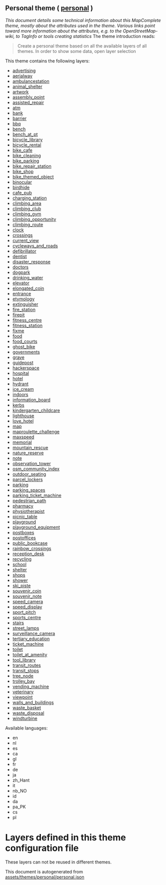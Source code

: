 [//]: # (WARNING: this file is automatically generated. Please find the sources at the bottom and edit those sources)

## Personal theme ( [personal](https://mapcomplete.org/personal) )
_This document details some technical information about this MapComplete theme, mostly about the attributes used in the theme. Various links point toward more information about the attributes, e.g. to the OpenStreetMap-wiki, to TagInfo or tools creating statistics_
The theme introduction reads:

> Create a personal theme based on all the available layers of all themes. In order to show some data, open layer selection

This theme contains the following layers:


 - [advertising](../Layers/advertising.md)
 - [aerialway](../Layers/aerialway.md)
 - [ambulancestation](../Layers/ambulancestation.md)
 - [animal_shelter](../Layers/animal_shelter.md)
 - [artwork](../Layers/artwork.md)
 - [assembly_point](../Layers/assembly_point.md)
 - [assisted_repair](../Layers/assisted_repair.md)
 - [atm](../Layers/atm.md)
 - [bank](../Layers/bank.md)
 - [barrier](../Layers/barrier.md)
 - [bbq](../Layers/bbq.md)
 - [bench](../Layers/bench.md)
 - [bench_at_pt](../Layers/bench_at_pt.md)
 - [bicycle_library](../Layers/bicycle_library.md)
 - [bicycle_rental](../Layers/bicycle_rental.md)
 - [bike_cafe](../Layers/bike_cafe.md)
 - [bike_cleaning](../Layers/bike_cleaning.md)
 - [bike_parking](../Layers/bike_parking.md)
 - [bike_repair_station](../Layers/bike_repair_station.md)
 - [bike_shop](../Layers/bike_shop.md)
 - [bike_themed_object](../Layers/bike_themed_object.md)
 - [binocular](../Layers/binocular.md)
 - [birdhide](../Layers/birdhide.md)
 - [cafe_pub](../Layers/cafe_pub.md)
 - [charging_station](../Layers/charging_station.md)
 - [climbing_area](../Layers/climbing_area.md)
 - [climbing_club](../Layers/climbing_club.md)
 - [climbing_gym](../Layers/climbing_gym.md)
 - [climbing_opportunity](../Layers/climbing_opportunity.md)
 - [climbing_route](../Layers/climbing_route.md)
 - [clock](../Layers/clock.md)
 - [crossings](../Layers/crossings.md)
 - [current_view](../Layers/current_view.md)
 - [cycleways_and_roads](../Layers/cycleways_and_roads.md)
 - [defibrillator](../Layers/defibrillator.md)
 - [dentist](../Layers/dentist.md)
 - [disaster_response](../Layers/disaster_response.md)
 - [doctors](../Layers/doctors.md)
 - [dogpark](../Layers/dogpark.md)
 - [drinking_water](../Layers/drinking_water.md)
 - [elevator](../Layers/elevator.md)
 - [elongated_coin](../Layers/elongated_coin.md)
 - [entrance](../Layers/entrance.md)
 - [etymology](../Layers/etymology.md)
 - [extinguisher](../Layers/extinguisher.md)
 - [fire_station](../Layers/fire_station.md)
 - [firepit](../Layers/firepit.md)
 - [fitness_centre](../Layers/fitness_centre.md)
 - [fitness_station](../Layers/fitness_station.md)
 - [fixme](../Layers/fixme.md)
 - [food](../Layers/food.md)
 - [food_courts](../Layers/food_courts.md)
 - [ghost_bike](../Layers/ghost_bike.md)
 - [governments](../Layers/governments.md)
 - [grave](../Layers/grave.md)
 - [guidepost](../Layers/guidepost.md)
 - [hackerspace](../Layers/hackerspace.md)
 - [hospital](../Layers/hospital.md)
 - [hotel](../Layers/hotel.md)
 - [hydrant](../Layers/hydrant.md)
 - [ice_cream](../Layers/ice_cream.md)
 - [indoors](../Layers/indoors.md)
 - [information_board](../Layers/information_board.md)
 - [kerbs](../Layers/kerbs.md)
 - [kindergarten_childcare](../Layers/kindergarten_childcare.md)
 - [lighthouse](../Layers/lighthouse.md)
 - [love_hotel](../Layers/love_hotel.md)
 - [map](../Layers/map.md)
 - [maproulette_challenge](../Layers/maproulette_challenge.md)
 - [maxspeed](../Layers/maxspeed.md)
 - [memorial](../Layers/memorial.md)
 - [mountain_rescue](../Layers/mountain_rescue.md)
 - [nature_reserve](../Layers/nature_reserve.md)
 - [note](../Layers/note.md)
 - [observation_tower](../Layers/observation_tower.md)
 - [osm_community_index](../Layers/osm_community_index.md)
 - [outdoor_seating](../Layers/outdoor_seating.md)
 - [parcel_lockers](../Layers/parcel_lockers.md)
 - [parking](../Layers/parking.md)
 - [parking_spaces](../Layers/parking_spaces.md)
 - [parking_ticket_machine](../Layers/parking_ticket_machine.md)
 - [pedestrian_path](../Layers/pedestrian_path.md)
 - [pharmacy](../Layers/pharmacy.md)
 - [physiotherapist](../Layers/physiotherapist.md)
 - [picnic_table](../Layers/picnic_table.md)
 - [playground](../Layers/playground.md)
 - [playground_equipment](../Layers/playground_equipment.md)
 - [postboxes](../Layers/postboxes.md)
 - [postoffices](../Layers/postoffices.md)
 - [public_bookcase](../Layers/public_bookcase.md)
 - [rainbow_crossings](../Layers/rainbow_crossings.md)
 - [reception_desk](../Layers/reception_desk.md)
 - [recycling](../Layers/recycling.md)
 - [school](../Layers/school.md)
 - [shelter](../Layers/shelter.md)
 - [shops](../Layers/shops.md)
 - [shower](../Layers/shower.md)
 - [ski_piste](../Layers/ski_piste.md)
 - [souvenir_coin](../Layers/souvenir_coin.md)
 - [souvenir_note](../Layers/souvenir_note.md)
 - [speed_camera](../Layers/speed_camera.md)
 - [speed_display](../Layers/speed_display.md)
 - [sport_pitch](../Layers/sport_pitch.md)
 - [sports_centre](../Layers/sports_centre.md)
 - [stairs](../Layers/stairs.md)
 - [street_lamps](../Layers/street_lamps.md)
 - [surveillance_camera](../Layers/surveillance_camera.md)
 - [tertiary_education](../Layers/tertiary_education.md)
 - [ticket_machine](../Layers/ticket_machine.md)
 - [toilet](../Layers/toilet.md)
 - [toilet_at_amenity](../Layers/toilet_at_amenity.md)
 - [tool_library](../Layers/tool_library.md)
 - [transit_routes](../Layers/transit_routes.md)
 - [transit_stops](../Layers/transit_stops.md)
 - [tree_node](../Layers/tree_node.md)
 - [trolley_bay](../Layers/trolley_bay.md)
 - [vending_machine](../Layers/vending_machine.md)
 - [veterinary](../Layers/veterinary.md)
 - [viewpoint](../Layers/viewpoint.md)
 - [walls_and_buildings](../Layers/walls_and_buildings.md)
 - [waste_basket](../Layers/waste_basket.md)
 - [waste_disposal](../Layers/waste_disposal.md)
 - [windturbine](../Layers/windturbine.md)


Available languages:


 - en
 - nl
 - es
 - ca
 - gl
 - fr
 - de
 - ja
 - zh_Hant
 - it
 - nb_NO
 - id
 - da
 - pa_PK
 - cs
 - pl


# Layers defined in this theme configuration file
These layers can not be reused in different themes.


This document is autogenerated from [assets/themes/personal/personal.json](https://github.com/pietervdvn/MapComplete/blob/develop/assets/themes/personal/personal.json)
